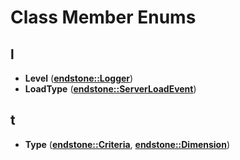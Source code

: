 
# Class Member Enums



## l

* **Level** ([**endstone::Logger**](classendstone_1_1Logger.md))
* **LoadType** ([**endstone::ServerLoadEvent**](classendstone_1_1ServerLoadEvent.md))


## t

* **Type** ([**endstone::Criteria**](classendstone_1_1Criteria.md), [**endstone::Dimension**](classendstone_1_1Dimension.md))




